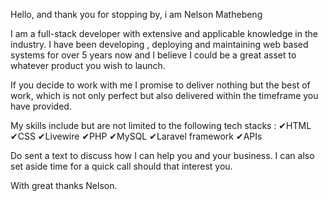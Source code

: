 Hello, and thank you for stopping by, i am Nelson Mathebeng

I am a full-stack developer with extensive and applicable knowledge in the industry. I have been developing , deploying and maintaining web based systems for over 5 years now and I believe I could be a great asset to whatever product you wish to launch.

If you decide to work with me I promise to deliver nothing but the best of work, which is not only perfect but also delivered within the timeframe you have provided. 

My skills include but are not limited to the following tech stacks :
✔HTML
✔CSS 
✔Livewire 
✔PHP
✔MySQL
✔Laravel framework
✔APIs


Do sent a text to discuss how I can help you and your business. I can also set aside time for a quick call should that interest you.

With great thanks
Nelson.
